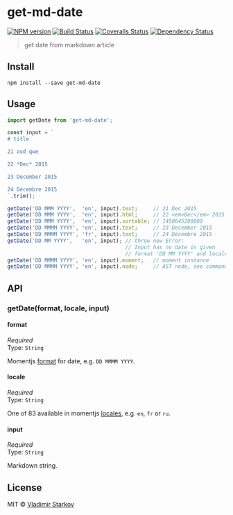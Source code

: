 # get-md-date

[![NPM version][npm-image]][npm-url]
[![Build Status][travis-image]][travis-url]
[![Coveralls Status][coveralls-image]][coveralls-url]
[![Dependency Status][depstat-image]][depstat-url]

> get date from markdown article

## Install

    npm install --save get-md-date

## Usage

```js
import getDate from 'get-md-date';

const input = `
# title

21 asd qwe

22 *Dec* 2015

23 December 2015

24 Décembre 2015
`.trim();

getDate('DD MMM YYYY',  'en', input).text;     // 21 Dec 2015
getDate('DD MMM YYYY',  'en', input).html;     // 22 <em>Dec</em> 2015
getDate('DD MMM YYYY',  'en', input).sortable; // 1450645200000
getDate('DD MMMM YYYY', 'en', input).text;     // 23 December 2015
getDate('DD MMMM YYYY', 'fr', input).text;     // 24 Décembre 2015
getDate('DD MM YYYY',   'en', input); // throw new Error:
                                      // Input has no date in given
                                      // format 'DD MM YYYY' and locale 'en'
getDate('DD MMMM YYYY', 'en', input).moment;   // moment instance
getDate('DD MMMM YYYY', 'en', input).node;     // AST node, see commonmark API
```

## API

### getDate(format, locale, input)

#### format

*Required*  
Type: `String`

Momentjs [format][format] for date, e.g. `DD MMMM YYYY`.

[format]: http://momentjs.com/docs/#/displaying/format/

#### locale

*Required*  
Type: `String`

One of 83 available in momentjs [locales](i18n), e.g. `en`, `fr` or `ru`.

[i18n]: http://momentjs.com/docs/#/i18n/

#### input

*Required*  
Type: `String`

Markdown string.

## License

MIT © [Vladimir Starkov](https://iamstarkov.com)

[npm-url]: https://npmjs.org/package/get-md-date
[npm-image]: https://img.shields.io/npm/v/get-md-date.svg?style=flat-square

[travis-url]: https://travis-ci.org/iamstarkov/get-md-date
[travis-image]: https://img.shields.io/travis/iamstarkov/get-md-date.svg?style=flat-square

[coveralls-url]: https://coveralls.io/r/iamstarkov/get-md-date
[coveralls-image]: https://img.shields.io/coveralls/iamstarkov/get-md-date.svg?style=flat-square

[depstat-url]: https://david-dm.org/iamstarkov/get-md-date
[depstat-image]: https://david-dm.org/iamstarkov/get-md-date.svg?style=flat-square
